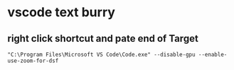 # vscode text burry

## right click shortcut and pate end of Target

````
"C:\Program Files\Microsoft VS Code\Code.exe" --disable-gpu --enable-use-zoom-for-dsf
````
